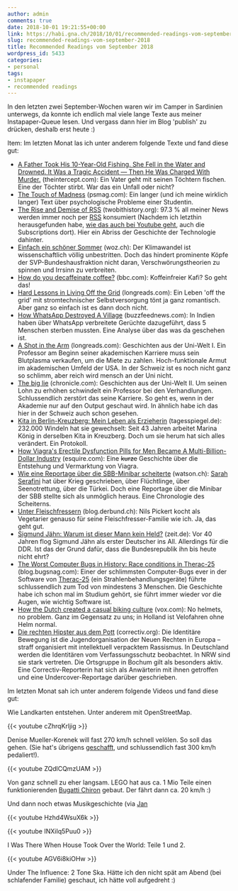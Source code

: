 ```yaml
---
author: admin
comments: true
date: 2018-10-01 19:21:55+00:00
link: https://habi.gna.ch/2018/10/01/recommended-readings-vom-september-2018/
slug: recommended-readings-vom-september-2018
title: Recommended Readings vom September 2018
wordpress_id: 5433
categories:
- personal
tags:
- instapaper
- recommended readings
---
```


In den letzten zwei September-Wochen waren wir im Camper in Sardinien unterwegs, da konnte ich endlich mal viele lange Texte aus meiner Instapaper-Queue lesen.
Und vergass dann hier im Blog 'publish' zu drücken, deshalb erst heute :)

Item: Im letzten Monat las ich unter anderem folgende Texte und fand diese gut:

* [A Father Took His 10-Year-Old Fishing. She Fell in the Water and Drowned. It Was a Tragic Accident — Then He Was Charged With Murder.](https://theintercept.com/2018/09/09/wendell-lindsey-murder-drowning-forensic-science/?src=longreads) (theintercept.com): Ein Vater geht mit seinen Töchtern fischen. Eine der Töchter stirbt. War das ein Unfall oder nicht?
* [The Touch of Madness](https://psmag.com/magazine/the-touch-of-madness-mental-health-schizophrenia) (psmag.com): Ein langer (und ich meine wirklich langer) Text über psychologische Probleme einer Studentin.
* [The Rise and Demise of RSS](https://twobithistory.org/2018/09/16/the-rise-and-demise-of-rss.html) (twobithistory.org): 97.3 % all meiner News werden immer noch per [RSS](https://de.wikipedia.org/wiki/RSS_(Web-Feed)) konsumiert (Nachdem ich letzthin herausgefunden habe, [wie das auch bei Youtube geht](https://support.google.com/youtube/answer/6224202?hl=en), auch die Subscriptions dort). Hier ein Abriss der Geschichte der Technologie dahinter.
* [Einfach ein schöner Sommer](https://www.woz.ch/-90ba) (woz.ch):  Der Klimawandel ist wissenschaftlich völlig unbestritten. Doch das hindert prominente Köpfe der SVP-Bundeshausfraktion nicht daran, Verschwörungstheorien zu spinnen und Irrsinn zu verbreiten.
* [How do you decaffeinate coffee?](http://www.bbc.com/future/story/20180917-how-do-you-decaffeinate-coffee) (bbc.com): Koffeinfreier Kafi? So geht das!
* [Hard Lessons in Living Off the Grid](https://longreads.com/2017/08/08/hard-lessons-in-living-off-the-grid/) (longreads.com): Ein Leben 'off the grid' mit stromtechnischer Selbstversorgung tönt ja ganz romantisch. Aber ganz so einfach ist es dann doch nicht.
* [How WhatsApp Destroyed A Village](https://www.buzzfeednews.com/article/pranavdixit/whatsapp-destroyed-village-lynchings-rainpada-india) (buzzfeednews.com): In Indien haben über WhatsApp verbreitete Gerüchte dazugeführt, dass 5 Menschen sterben mussten. Eine Analyse über das was da geschehen ist.
* [A Shot in the Arm](https://longreads.com/2017/02/09/a-shot-in-the-arm/) (longreads.com): Geschichten aus der Uni-Welt I. Ein Professor am Beginn seiner akademischen Karriere muss sein Blutplasma verkaufen, um die Miete zu zahlen. Hoch-funktionale Armut im akademischen Umfeld der USA. In der Schweiz ist es noch nicht ganz so schlimm, aber reich wird mensch an der Uni nicht.
* [The big lie](https://www.chronicle.com/interactives/big-lie) (chronicle.com): Geschichten aus der Uni-Welt II. Um seinen Lohn zu erhöhen schwindelt ein Professor bei den Verhandlungen. Schlussendlich zerstört das seine Karriere. So geht es, wenn in der Akademie nur auf den Output geschaut wird. In ähnlich habe ich das hier in der Schweiz auch schon gesehen.
* [Kita in Berlin-Kreuzberg: Mein Leben als Erzieherin](https://www.tagesspiegel.de/berlin/kita-in-berlin-kreuzberg-mein-leben-als-erzieherin/22978838.html) (tagesspiegel.de): 232.000 Windeln hat sie gewechselt: Seit 43 Jahren arbeitet Marina König in derselben Kita in Kreuzberg. Doch um sie herum hat sich alles verändert. Ein Protokoll.
* [How Viagra's Erectile Dysfunction Pills for Men Became A Multi-Billion-Dollar Industry](https://www.esquire.com/lifestyle/health/a22627822/viagra-erectile-dysfunction-pills-history/) (esquire.com): Eine <del>kurze</del> Geschichte über die Entstehung und Vermarktung von Viagra.
* [Wie eine Reportage über die SBB-Minibar scheiterte](https://www.watson.ch/!325585073) (watson.ch): [Sarah Serafini](https://www.watson.ch/Sarah%20Serafini) hat über Krieg geschrieben, über Flüchtlinge, über Seenotrettung, über die Türkei. Doch eine Reportage über die Minibar der SBB stellte sich als unmöglich heraus. Eine Chronologie des Scheiterns.
* [Unter Fleischfressern](https://blog.derbund.ch/mamablog/index.php/79009/unter-fleischfressern/) (blog.derbund.ch): Nils Pickert kocht als Vegetarier genauso für seine Fleischfresser-Familie wie ich. Ja, das geht gut.
* [Sigmund Jähn: Warum ist dieser Mann kein Held?](https://www.zeit.de/wissen/geschichte/2018-08/sigmund-jaehn-astronaut-held-erinnerung-deutsche-einheit/komplettansicht) (zeit.de): Vor 40 Jahren flog Sigmund Jähn als erster Deutscher ins All. Allerdings für die DDR. Ist das der Grund dafür, dass die Bundesrepublik ihn bis heute nicht ehrt? 
* [The Worst Computer Bugs in History: Race conditions in Therac-25](https://blog.bugsnag.com/bug-day-race-condition-therac-25/) (blog.bugsnag.com): Einer der schlimmsten Computer-Bugs ever in der Software von [Therac-25](https://en.wikipedia.org/wiki/Therac-25) (ein Strahlenbehandlungsgeräte) führte schlussendlich zum Tod von mindestens 3 Menschen. Die Geschichte habe ich schon mal im Studium gehört, sie führt immer wieder vor die Augen, wie wichtig Software ist.
* [How the Dutch created a casual biking culture](https://www.vox.com/science-and-health/2018/8/28/17789510/bike-cycling-netherlands-dutch-infrastructure) (vox.com): No helmets, no problem. Ganz im Gegensatz zu uns; in Holland ist Velofahren ohne Helm normal.
* [Die rechten Hipster aus dem Pott](https://correctiv.org/blog/ruhr/artikel/2018/08/16/die-rechten-hipster-aus-dem-pott/) (correctiv.org):  Die Identitäre Bewegung ist die Jugendorganisation der Neuen Rechten in Europa – straff organisiert mit intellektuell verpacktem Rassismus. In Deutschland werden die Identitären vom Verfassungsschutz beobachtet. In NRW sind sie stark vertreten. Die Ortsgruppe in Bochum gilt als besonders aktiv. Eine Correctiv-Reporterin hat sich als Anwärterin mit ihnen getroffen und eine Undercover-Reportage darüber geschrieben.

Im letzten Monat sah ich unter anderem folgende Videos und fand diese gut:

Wie Landkarten entstehen. Unter anderem mit OpenStreetMap.

{{< youtube cZhrqKrljig >}}

Denise Mueller-Korenek will fast 270 km/h schnell velölen. So soll das gehen. (Sie hat's übrigens [geschafft](https://www.youtube.com/watch?v=wPEgG-T3zMI), und schlussendlich fast 300 km/h pedaliert!).

{{< youtube ZQdlCQmzUAM >}}

Von ganz schnell zu eher langsam.
LEGO hat aus ca. 1 Mio Teile einen funktionierenden [Bugatti Chiron](https://en.wikipedia.org/wiki/Bugatti_Chiron) gebaut.
Der fährt dann ca. 20 km/h :)

Und dann noch etwas Musikgeschichte (via [Jan](https://pieceoplastic.com/2018/08/18/ruff-linkage-201833/)

{{< youtube Hzhd4WsuX6k >}}

{{< youtube INXiIq5Puu0 >}}

I Was There When House Took Over the World: Teile 1 und 2.

{{< youtube AGV6i8kiOHw >}}

Under The Influence: 2 Tone Ska.
Hätte ich den nicht spät am Abend (bei schlafender Familie) geschaut, ich hätte voll aufgedreht :)
